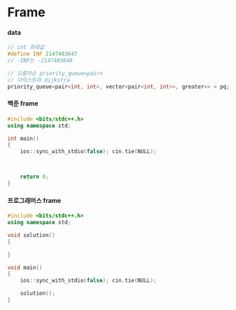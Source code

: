 # Frame

#### data
```C++
// int 최대값
#define INF 2147483647
// -INF는 -2147483648

// 오름차순 priority_queue<pair>
// 다익스트라 dijkstra
priority_queue<pair<int, int>, vector<pair<int, int>>, greater<> > pq;
```

#### 백준 frame
```C++
#include <bits/stdc++.h>
using namespace std;

int main()
{
	ios::sync_with_stdio(false); cin.tie(NULL);



	return 0;
}
```

#### 프로그래머스 frame
```C++
#include <bits/stdc++.h>
using namespace std;

void solution()
{

}

void main()
{
	ios::sync_with_stdio(false); cin.tie(NULL);

	solution();
}
```
